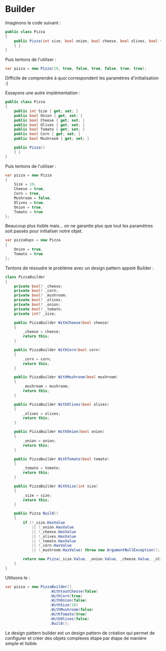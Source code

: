 # Builder

Imaginons le code suivant :

```C#
public class Pizza
{
    public Pizza(int size, bool onion, bool cheese, bool olives, bool tomato, bool corn, bool mushroom)
    { }
}
```

Puis tentons de l'utiliser :

```C#
var pizza = new Pizza(10, true, false, true, false, true, true);
```

Difficile de comprendre à quoi correspondent les paramètres d'initialisation :(

Essayons une autre implémentation :

```C#
public class Pizza
{
    public int Size { get; set; }
    public bool Onion { get; set; }
    public bool Cheese { get; set; }
    public bool Olives { get; set; }
    public bool Tomato { get; set; }
    public bool Corn { get; set; }
    public bool Mushroom { get; set; }

    public Pizza()
    { }
}
```

Puis tentons de l'utiliser :

```C#
var pizza = new Pizza
{
    Size = 10,
    Cheese = true,
    Corn = true,
    Mushroom = false,
    Olives = true,
    Onion = true,
    Tomato = true
};
```

Beaucoup plus lisible mais... on ne garantie plus que tout les paramètres soit passés pour initialiser notre objet.

```C#
var pizzaOups = new Pizza
{
    Onion = true,
    Tomato = true
};
```

Tentons de résoudre le problème avec un design pattern appelé Builder :

```C#
class PizzaBuilder
{
    private bool? _cheese;
    private bool? _corn;
    private bool? _mushroom;
    private bool? _olives;
    private bool? _onion;
    private bool? _tomato;
    private int? _size;

    public PizzaBuilder WithCheese(bool cheese)
    {
        _cheese = cheese;
        return this;
    }

    public PizzaBuilder WithCorn(bool corn)
    {
        _corn = corn;
        return this;
    }

    public PizzaBuilder WithMushroom(bool mushroom)
    {
        _mushroom = mushroom;
        return this;
    }

    public PizzaBuilder WithOlives(bool olives)
    {
        _olives = olives;
        return this;
    }

    public PizzaBuilder WithOnion(bool onion)
    {
        _onion = onion;
        return this;
    }

    public PizzaBuilder WithTomato(bool tomato)
    {
        _tomato = tomato;
        return this;
    }

    public PizzaBuilder WithSize(int size)
    {
        _size = size;
        return this;
    }

    public Pizza Build()
    {
        if (!_size.HasValue
            || !_onion.HasValue
            || !_cheese.HasValue
            || !_olives.HasValue
            || !_tomato.HasValue
            || !_corn.HasValue
            || !_mushroom.HasValue) throw new ArgumentNullException();

        return new Pizza(_size.Value, _onion.Value, _cheese.Value, _olives.Value, _tomato.Value, _corn.Value, _mushroom.Value);
    }
}
```

Utilisons le :

```C#
var pizza = new PizzaBuilder()
                    .WithtoutChesse(false)
                    .WithCorn(true)
                    .WithOnion(false)
                    .WithSize(10)
                    .WithMushroom(false)
                    .WithTomato(true)
                    .WithOlives(false)
                    .Build();
```

Le design pattern builder est un design pattern de création qui permet de configurer et créer des objets complexes étape par étape de manière simple et lisible.